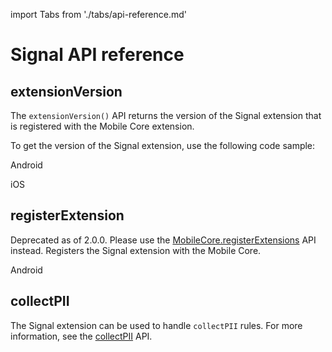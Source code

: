 import Tabs from './tabs/api-reference.md'

# Signal API reference

## extensionVersion

The `extensionVersion()` API returns the version of the Signal extension that is registered with the Mobile Core extension.

To get the version of the Signal extension, use the following code sample:

<TabsBlock orientation="horizontal" slots="heading, content" repeat="2"/>

Android

<Tabs query="platform=android&api=extension-version"/>

iOS

<Tabs query="platform=ios&api=extension-version"/>

<!--- React Native

<Tabs query="platform=react-native&api=extension-version"/>

Flutter

<Tabs query="platform=flutter&api=extension-version"/> --->

## registerExtension

<InlineAlert variant="warning" slots="text"/>

Deprecated as of 2.0.0. Please use the [MobileCore.registerExtensions](../mobile-core/api-reference.md#registerextensions) API instead.
Registers the Signal extension with the Mobile Core.

<TabsBlock orientation="horizontal" slots="heading, content" repeat="1"/>

Android

<Tabs query="platform=android&api=register-extension"/>

<!--- React Native

<Tabs query="platform=react-native&api=register-extension"/> --->

## collectPII

The Signal extension can be used to handle `collectPII` rules. For more information, see the [collectPII](../../api-reference.md#collectpii) API.


